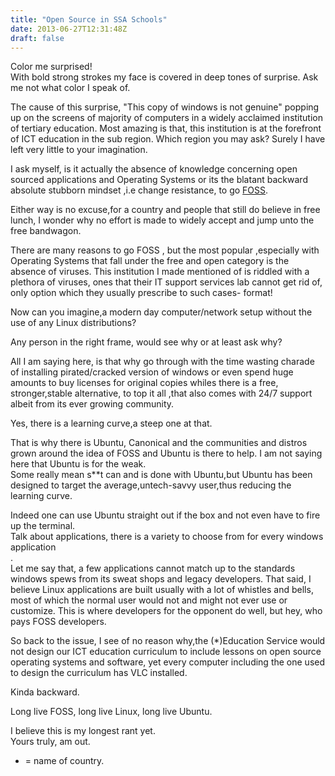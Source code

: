 ```yaml
---
title: "Open Source in SSA Schools"
date: 2013-06-27T12:31:48Z
draft: false
---
```


Color me surprised!  
With bold strong strokes my face is covered in deep tones of surprise. Ask me not what color I speak of.

The cause of this surprise, "This copy of windows is not genuine" popping up on the screens of majority of computers in a widely acclaimed institution of tertiary education. Most amazing is that, this institution is at the forefront of ICT education in the sub region. Which region you may ask? Surely I have left very little to your imagination.

I ask myself, is it actually the absence of knowledge concerning open sourced applications and Operating Systems or its the blatant backward absolute stubborn mindset ,i.e change resistance, to go [FOSS](https://en.wikipedia.org/wiki/Free_and_open-source_software).

Either way is no excuse,for a country and people that still do believe in free lunch, I wonder why no effort is made to widely accept and jump unto the free bandwagon.

There are many reasons to go FOSS , but the most popular ,especially with Operating Systems that fall under the free and open category is the absence of viruses. This institution I made mentioned of is riddled with a plethora of viruses, ones that their IT support services lab cannot get rid of, only option which they usually prescribe to such cases- format!

Now can you imagine,a modern day computer/network setup without the use of any Linux distributions?

Any person in the right frame, would see why or at least ask why?

All I am saying here, is that why go through with the time wasting charade of installing pirated/cracked version of windows or even spend huge amounts to buy licenses for original copies whiles there is a free, stronger,stable alternative, to top it all ,that also comes with 24/7 support albeit from its ever growing community.

Yes, there is a learning curve,a steep one at that.

That is why there is Ubuntu, Canonical and the communities and distros grown around the idea of FOSS and Ubuntu is there to help. I am not saying here that Ubuntu is for the weak.  
Some really mean s\*\*t can and is done with Ubuntu,but Ubuntu has been designed to target the average,untech-savvy user,thus reducing the learning curve.

Indeed one can use Ubuntu straight out if the box and not even have to fire up the terminal.  
Talk about applications, there is a variety to choose from for every windows application  
.  
Let me say that, a few applications cannot match up to the standards windows spews from its sweat shops and legacy developers. That said, I believe Linux applications are built usually with a lot of whistles and bells, most of which the normal user would not and might not ever use or customize. This is where developers for the opponent do well, but hey, who pays FOSS developers.

So back to the issue, I see of no reason why,the (\*)Education Service would not design our ICT education curriculum to include lessons on open source operating systems and software, yet every computer including the one used to design the curriculum has VLC installed.

Kinda backward.

Long live FOSS, long live Linux, long live Ubuntu.

I believe this is my longest rant yet.  
Yours truly, am out.

*   \= name of country.